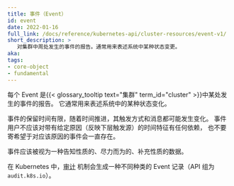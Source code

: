 ```yaml
---
title: 事件（Event）
id: event
date: 2022-01-16
full_link: /docs/reference/kubernetes-api/cluster-resources/event-v1/
short_description: >
   对集群中周处发生的事件的报告。通常用来表述系统中某种状态变更。
aka: 
tags:
- core-object
- fundamental
---
```


<!--
title: Event
id: event
date: 2022-01-16
full_link: /docs/reference/kubernetes-api/cluster-resources/event-v1/
short_description: >
   A report of an event somewhere in the cluster. It generally denotes some state change in the system.
aka: 
tags:
- core-object
- fundamental
-->

<!--
Each Event is a report of an event somewhere in the {{< glossary_tooltip text="cluster" term_id="cluster" >}}.
It generally denotes some state change in the system.
-->
每个 Event 是{{< glossary_tooltip text="集群" term_id="cluster" >}}中某处发生的事件的报告。
它通常用来表述系统中的某种状态变化。

<!--more-->

<!--
Events have a limited retention time and triggers and messages may evolve with time. 
Event consumers should not rely on the timing of an event with a given reason reflecting a consistent underlying trigger, 
or the continued existence of events with that reason. 
-->
事件的保留时间有限，随着时间推进，其触发方式和消息都可能发生变化。
事件用户不应该对带有给定原因（反映下层触发源）的时间特征有任何依赖，
也不要寄希望于对应该原因的事件会一直存在。

<!--
Events should be treated as informative, best-effort, supplemental data.
-->
事件应该被视为一种告知性质的、尽力而为的、补充性质的数据。

<!--
In Kubernetes, [auditing](/docs/tasks/debug/debug-cluster/audit/) generates a different kind of
Event record (API group `audit.k8s.io`).
-->
在 Kubernetes 中，[审计](/zh/docs/tasks/debug/debug-cluster/audit/)
机制会生成一种不同种类的 Event 记录（API 组为 `audit.k8s.io`）。


